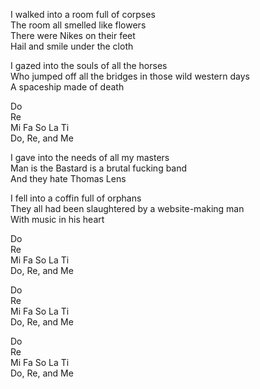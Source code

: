 I walked into a room full of corpses  
The room all smelled like flowers  
There were Nikes on their feet  
Hail and smile under the cloth

I gazed into the souls of all the horses  
Who jumped off all the bridges in those wild western days  
A spaceship made of death

Do  
Re  
Mi Fa So La Ti  
Do, Re, and Me

I gave into the needs of all my masters  
Man is the Bastard is a brutal fucking band  
And they hate Thomas Lens

I fell into a coffin full of orphans  
They all had been slaughtered by a website-making man  
With music in his heart

Do  
Re  
Mi Fa So La Ti  
Do, Re, and Me

Do  
Re  
Mi Fa So La Ti  
Do, Re, and Me

Do  
Re  
Mi Fa So La Ti  
Do, Re, and Me